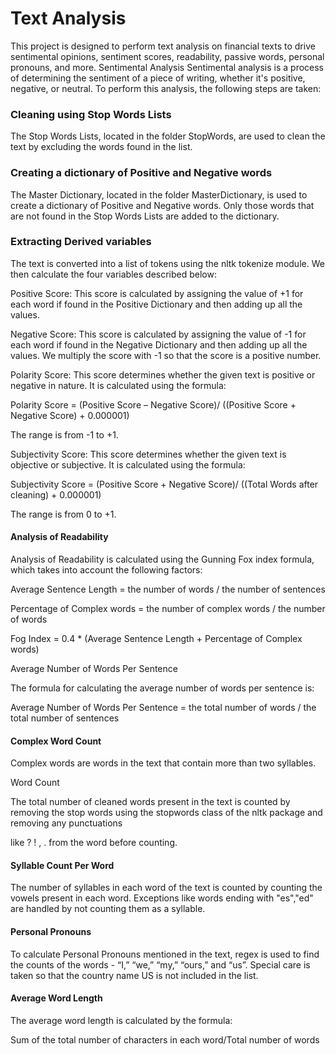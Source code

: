 # Text Analysis
This project is designed to perform text analysis on financial texts to drive sentimental opinions, sentiment scores, readability, passive words, personal pronouns, and more.
Sentimental Analysis
Sentimental analysis is a process of determining the sentiment of a piece of writing, whether it's positive, negative, or neutral. To perform this analysis, the following steps are taken:

### Cleaning using Stop Words Lists
The Stop Words Lists, located in the folder StopWords, are used to clean the text by excluding the words found in the list.

### Creating a dictionary of Positive and Negative words
The Master Dictionary, located in the folder MasterDictionary, is used to create a dictionary of Positive and Negative words. Only those words that are not found in the Stop Words Lists are added to the dictionary.

### Extracting Derived variables
The text is converted into a list of tokens using the nltk tokenize module. We then calculate the four variables described below:

Positive Score: This score is calculated by assigning the value of +1 for each word if found in the Positive Dictionary and then adding up all the values.

Negative Score: This score is calculated by assigning the value of -1 for each word if found in the Negative Dictionary and then adding up all the values. We multiply the score with -1 so that the score is a positive number.

Polarity Score: This score determines whether the given text is positive or negative in nature. It is calculated using the formula:

Polarity Score = (Positive Score – Negative Score)/ ((Positive Score + Negative Score) + 0.000001)

The range is from -1 to +1.

Subjectivity Score: This score determines whether the given text is objective or subjective. It is calculated using the formula:

Subjectivity Score = (Positive Score + Negative Score)/ ((Total Words after cleaning) + 0.000001)

The range is from 0 to +1.

#### Analysis of Readability

Analysis of Readability is calculated using the Gunning Fox index formula, which takes into account the following factors:

Average Sentence Length = the number of words / the number of sentences

Percentage of Complex words = the number of complex words / the number of words


Fog Index = 0.4 * (Average Sentence Length + Percentage of Complex words)

Average Number of Words Per Sentence

The formula for calculating the average number of words per sentence is:

Average Number of Words Per Sentence = the total number of words / the total number of sentences

#### Complex Word Count

Complex words are words in the text that contain more than two syllables.

Word Count

The total number of cleaned words present in the text is counted by removing the stop words using the stopwords class of the nltk package and removing any punctuations 

like ? ! , . from the word before counting.

#### Syllable Count Per Word

The number of syllables in each word of the text is counted by counting the vowels present in each word. Exceptions like words ending with "es","ed" are handled by not counting them as a syllable.

#### Personal Pronouns

To calculate Personal Pronouns mentioned in the text, regex is used to find the counts of the words - “I,” “we,” “my,” “ours,” and “us”. Special care is taken so that the country name US is not included in the list.

#### Average Word Length

The average word length is calculated by the formula:

Sum of the total number of characters in each word/Total number of words
